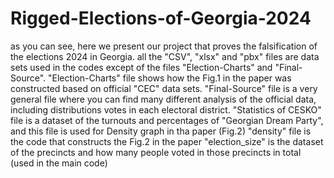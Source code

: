 # Rigged-Elections-of-Georgia-2024
as you can see, here we present our project that proves the falsification of the elections 2024 in Georgia.
all the "CSV", "xlsx" and "pbx" files are data sets used in the codes except of the files "Election-Charts" and "Final-Source".
"Election-Charts" file shows how the Fig.1 in the paper was constructed based on official "CEC" data sets.
"Final-Source" file is a very general file where you can find many different analysis of the official data, including distributions votes in each electoral district.
"Statistics of CESKO" file is a dataset of the turnouts and percentages of "Georgian Dream Party", and this file is used for Density graph in tha paper (Fig.2)
"density" file is the code that constructs the Fig.2 in the paper
"election_size" is the dataset of the precincts and how many people voted in those precincts in total (used in the main code)
